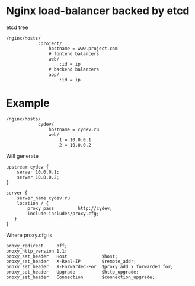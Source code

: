 
Nginx load-balancer backed by etcd
=======================================

etcd tree
```
/nginx/hosts/
			:project/
				hostname = www.project.com
				# fontend balancers
				web/
					:id = ip
				# backend balancers
				app/
					:id = ip

```
Example
=======
```
/nginx/hosts/
			cydev/
				hostname = cydev.ru
				web/
					1 = 10.0.0.1
					2 = 10.0.0.2
```
Will generate
```
upstream cydev {
	server 10.0.0.1;
	server 10.0.0.2;
}

server {
    server_name cydev.ru
    location / {
        proxy_pass         http://cydev;
        include includes/proxy.cfg;
   }
}
```
Where proxy.cfg is 
```
proxy_redirect     off;
proxy_http_version 1.1;
proxy_set_header   Host             $host;
proxy_set_header   X-Real-IP        $remote_addr;
proxy_set_header   X-Forwarded-For  $proxy_add_x_forwarded_for;
proxy_set_header   Upgrade          $http_upgrade;
proxy_set_header   Connection       $connection_upgrade;
```
